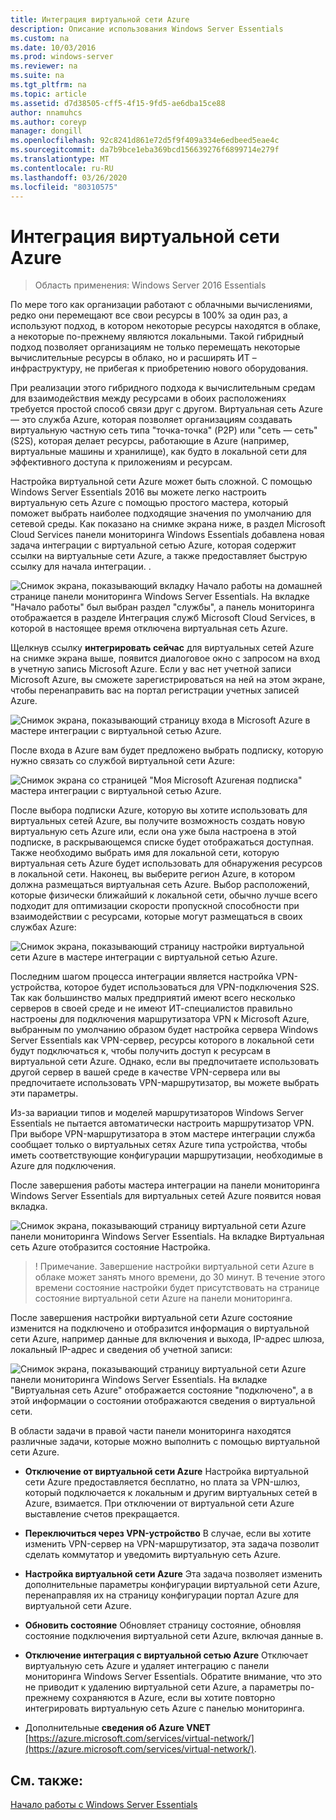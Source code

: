 ```yaml
---
title: Интеграция виртуальной сети Azure
description: Описание использования Windows Server Essentials
ms.custom: na
ms.date: 10/03/2016
ms.prod: windows-server
ms.reviewer: na
ms.suite: na
ms.tgt_pltfrm: na
ms.topic: article
ms.assetid: d7d38505-cff5-4f15-9fd5-ae6dba15ce88
author: nnamuhcs
ms.author: coreyp
manager: dongill
ms.openlocfilehash: 92c8241d861e72d5f9f409a334e6edbeed5eae4c
ms.sourcegitcommit: da7b9bce1eba369bcd156639276f6899714e279f
ms.translationtype: MT
ms.contentlocale: ru-RU
ms.lasthandoff: 03/26/2020
ms.locfileid: "80310575"
---
```

# <a name="azure-virtual-network-integration"></a>Интеграция виртуальной сети Azure

>Область применения: Windows Server 2016 Essentials

По мере того как организации работают с облачными вычислениями, редко они перемещают все свои ресурсы в 100% за один раз, а используют подход, в котором некоторые ресурсы находятся в облаке, а некоторые по-прежнему являются локальными. Такой гибридный подход позволяет организациям не только перемещать некоторые вычислительные ресурсы в облако, но и расширять ИТ – инфраструктуру, не прибегая к приобретению нового оборудования.

При реализации этого гибридного подхода к вычислительным средам для взаимодействия между ресурсами в обоих расположениях требуется простой способ связи друг с другом. Виртуальная сеть Azure — это служба Azure, которая позволяет организациям создавать виртуальную частную сеть типа "точка-точка" (P2P) или "сеть — сеть" (S2S), которая делает ресурсы, работающие в Azure (например, виртуальные машины и хранилище), как будто в локальной сети для эффективного доступа к приложениям и ресурсам.

Настройка виртуальной сети Azure может быть сложной. С помощью Windows Server Essentials 2016 вы можете легко настроить виртуальную сеть Azure с помощью простого мастера, который поможет выбрать наиболее подходящие значения по умолчанию для сетевой среды. Как показано на снимке экрана ниже, в раздел Microsoft Cloud Services панели мониторинга Windows Essentials добавлена новая задача интеграции с виртуальной сетью Azure, которая содержит ссылки на виртуальные сети Azure, а также предоставляет быструю ссылку для начала интеграции. .

![Снимок экрана, показывающий вкладку Начало работы на домашней странице панели мониторинга Windows Server Essentials. На вкладке "Начало работы" был выбран раздел "службы", а панель мониторинга отображается в разделе Интеграция служб Microsoft Cloud Services, в которой в настоящее время отключена виртуальная сеть Azure.](media/azure-virtual-network-1.PNG)

Щелкнув ссылку **интегрировать сейчас** для виртуальных сетей Azure на снимке экрана выше, появится диалоговое окно с запросом на вход в учетную запись Microsoft Azure. Если у вас нет учетной записи Microsoft Azure, вы сможете зарегистрироваться на ней на этом экране, чтобы перенаправить вас на портал регистрации учетных записей Azure.

![Снимок экрана, показывающий страницу входа в Microsoft Azure в мастере интеграции с виртуальной сетью Azure.](media/azure-virtual-network-2.PNG)

После входа в Azure вам будет предложено выбрать подписку, которую нужно связать со службой виртуальной сети Azure:

![Снимок экрана со страницей "Моя Microsoft Azureная подписка" мастера интеграции с виртуальной сетью Azure.](media/azure-virtual-network-3.PNG)

После выбора подписки Azure, которую вы хотите использовать для виртуальных сетей Azure, вы получите возможность создать новую виртуальную сеть Azure или, если она уже была настроена в этой подписке, в раскрывающемся списке будет отображаться доступная. Также необходимо выбрать имя для локальной сети, которую виртуальная сеть Azure будет использовать для обнаружения ресурсов в локальной сети. Наконец, вы выберите регион Azure, в котором должна размещаться виртуальная сеть Azure. Выбор расположений, которые физически ближайший к локальной сети, обычно лучше всего подходит для оптимизации скорости пропускной способности при взаимодействии с ресурсами, которые могут размещаться в своих службах Azure:

![Снимок экрана, показывающий страницу настройки виртуальной сети Azure в мастере интеграции с виртуальной сетью Azure.](media/azure-virtual-network-4.PNG)

Последним шагом процесса интеграции является настройка VPN-устройства, которое будет использоваться для VPN-подключения S2S. Так как большинство малых предприятий имеют всего несколько серверов в своей среде и не имеют ИТ-специалистов правильно настроены для подключения маршрутизатора VPN к Microsoft Azure, выбранным по умолчанию образом будет настройка сервера Windows Server Essentials как VPN-сервер, ресурсы которого в локальной сети будут подключаться к, чтобы получить доступ к ресурсам в виртуальной сети Azure. Однако, если вы предпочитаете использовать другой сервер в вашей среде в качестве VPN-сервера или вы предпочитаете использовать VPN-маршрутизатор, вы можете выбрать эти параметры.

Из-за вариации типов и моделей маршрутизаторов Windows Server Essentials не пытается автоматически настроить маршрутизатор VPN. При выборе VPN-маршрутизатора в этом мастере интеграции служба сообщает только о виртуальных сетях Azure типа устройства, чтобы иметь соответствующие конфигурации маршрутизации, необходимые в Azure для подключения.

После завершения работы мастера интеграции на панели мониторинга Windows Server Essentials для виртуальных сетей Azure появится новая вкладка.

![Снимок экрана, показывающий страницу виртуальной сети Azure панели мониторинга Windows Server Essentials. На вкладке Виртуальная сеть Azure отобразится состояние Настройка.](media/azure-virtual-network-5.PNG)

>! Примечание. Завершение настройки виртуальной сети Azure в облаке может занять много времени, до 30 минут. В течение этого времени состояние настройки будет присутствовать на странице состояние виртуальной сети Azure на панели мониторинга.

После завершения настройки виртуальной сети Azure состояние изменится на подключено и отобразится информация о виртуальной сети Azure, например данные для включения и выхода, IP-адрес шлюза, локальный IP-адрес и сведения об учетной записи:

![Снимок экрана, показывающий страницу виртуальной сети Azure панели мониторинга Windows Server Essentials. На вкладке "Виртуальная сеть Azure" отображается состояние "подключено", а в этой информации о состоянии отображаются сведения о виртуальной сети.](media/azure-virtual-network-6.PNG)

В области задачи в правой части панели мониторинга находятся различные задачи, которые можно выполнить с помощью виртуальной сети Azure.

-   **Отключение от виртуальной сети Azure** Настройка виртуальной сети Azure предоставляется бесплатно, но плата за VPN-шлюз, который подключается к локальным и другим виртуальных сетей в Azure, взимается. При отключении от виртуальной сети Azure выставление счетов прекращается.

-   **Переключиться через VPN-устройство** В случае, если вы хотите изменить VPN-сервер на VPN-маршрутизатор, эта задача позволит сделать коммутатор и уведомить виртуальную сеть Azure.

-   **Настройка виртуальной сети Azure** Эта задача позволяет изменить дополнительные параметры конфигурации виртуальной сети Azure, перенаправляя их на страницу конфигурации портал Azure для виртуальной сети Azure.

-   **Обновить состояние** Обновляет страницу состояние, обновляя состояние подключения виртуальной сети Azure, включая данные в.

-   **Отключение интеграция с виртуальной сетью Azure** Отключает виртуальную сеть Azure и удаляет интеграцию с панели мониторинга Windows Server Essentials. Обратите внимание, что это не приводит к удалению виртуальной сети Azure, а параметры по-прежнему сохраняются в Azure, если вы хотите повторно интегрировать виртуальную сеть Azure с панелью мониторинга.

-   Дополнительные **сведения об Azure VNET** [https://azure.microsoft.com/services/virtual-network/](https://azure.microsoft.com/services/virtual-network/).

<a name="see-also"></a>См. также:
--------
[Начало работы с Windows Server Essentials](get-started.md)
